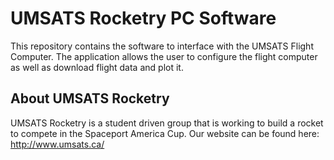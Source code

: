 # UMSATS Rocketry PC Software

This repository contains the software to interface with the UMSATS Flight Computer. The application allows the user to configure the flight computer as well as download flight data and plot it.

## About UMSATS Rocketry
UMSATS Rocketry is a student driven group that is working to build a rocket to compete in the Spaceport America Cup. Our website can be found here: http://www.umsats.ca/
